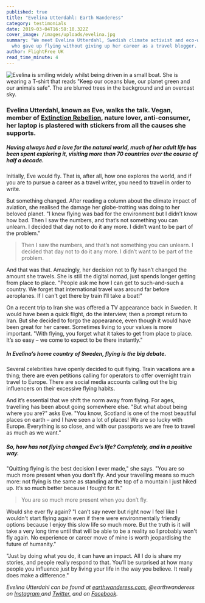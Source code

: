 ```yaml
---
published: true
title: "Evelina Utterdahl: Earth Wanderess"
category: testimonials
date: 2019-03-04T16:58:10.322Z
cover_image: /images/uploads/evelina.jpg
summary: "We meet Evelina Utterdahl, Swedish climate activist and eco-warrior
  who gave up flying without giving up her career as a travel blogger. "
author: FlightFree UK
read_time_minute: 4
---
```

![Evelina is smiling widely whilst being driven in a small boat. She is wearing a T-shirt that reads "Keep our oceans blue, our planet green and our animals safe". The are blurred trees in the background and an overcast sky. ](/images/uploads/evelina.jpg "Evelina")

### Evelina Utterdahl, known as Eve, walks the talk. Vegan, member of [Extinction Rebellion](https://rebellion.earth/), nature lover, anti-consumer, her laptop is plastered with stickers from all the causes she supports.

##### Having always had a love for the natural world, much of her adult life has been spent exploring it, visiting more than 70 countries over the course of half a decade.

Initially, Eve would fly. That is, after all, how one explores the world, and if you are to pursue a career as a travel writer, you need to travel in order to write.

But something changed. After reading a column about the climate impact of aviation, she realised the damage her globe-trotting was doing to her beloved planet. "I knew flying was bad for the environment but I didn’t know how bad. Then I saw the numbers, and that’s not something you can unlearn. I decided that day not to do it any more. I didn’t want to be part of the problem."

> Then I saw the numbers, and that’s not something you can unlearn. I decided that day not to do it any more. I didn’t want to be part of the problem.

And that was that. Amazingly, her decision not to fly hasn’t changed the amount she travels. She is still the digital nomad, just spends longer getting from place to place. "People ask me how I can get to such-and-such a country. We forget that international travel was around far before aeroplanes. If I can't get there by train I’ll take a boat!"

On a recent trip to Iran she was offered a TV appearance back in Sweden. It would have been a quick flight, do the interview, then a prompt return to Iran. But she decided to forgo the appearance, even though it would have been great for her career. Sometimes living to your values is more important. "With flying, you forget what it takes to get from place to place. It’s so easy – we come to expect to be there instantly."

##### In Evelina’s home country of Sweden, flying is the big debate.

Several celebrities have openly decided to quit flying. Train vacations are a thing; there are even petitions calling for operators to offer overnight train travel to Europe. There are social media accounts calling out the big influencers on their excessive flying habits.

And it’s essential that we shift the norm away from flying. For ages, travelling has been about going somewhere else. "But what about being where you are?" asks Eve. "You know, Scotland is one of the most beautiful places on earth – and I have seen a lot of places! We are so lucky with Europe. Everything is so close, and with our passports we are free to travel as much as we want."

##### So, how has not flying changed Eve’s life? Completely, and in a positive way.

"Quitting flying is the best decision I ever made," she says. "You are so much more present when you don’t fly. And your travelling means so much more: not flying is the same as standing at the top of a mountain I just hiked up. It’s so much better because I fought for it."

> You are so much more present when you don’t fly.

Would she ever fly again? "I can’t say never but right now I feel like I wouldn't start flying again even if there were environmentally friendly options because I enjoy this slow life so much more. But the truth is it will take a very long time until that will be able to be a reality so I probably won't fly again. No experience or career move of mine is worth jeopardising the future of humanity."

"Just by doing what you do, it can have an impact. All I do is share my stories, and people really respond to that. You’ll be surprised at how many people you influence just by living your life in the way you believe. It really does make a difference."

*Evelina Utterdahl can be found at* *[earthwanderess.com](http://earthwanderess.com/), @earthwanderess on* [*Instagram* ](https://www.instagram.com/earthwanderess/)*and* *[Twitter,](https://twitter.com/earthwanderess)* *and on* *[Facebook](https://www.facebook.com/utterdahl).*
